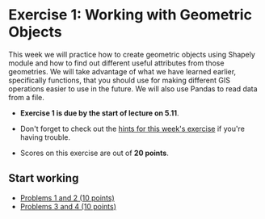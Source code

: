# Exercise 1: Working with Geometric Objects

This week we will practice how to create geometric objects using Shapely module and how to find out different useful attributes from those geometries. We will take advantage of what we have learned earlier, specifically functions, that you should use for making different GIS operations easier to use in the future. We will also use Pandas to read data from a file.

- **Exercise 1 is due by the start of lecture on 5.11**.

- Don't forget to check out the [hints for this week's exercise](https://automating-gis-processes.github.io/2018/lessons/L1/exercise-1.html) if you're having trouble.

- Scores on this exercise are out of **20 points**.

## Start working

 - [Problems 1 and 2 (10 points)](Exercise-1-problem-1-2.ipynb)
 - [Problems 3 and 4 (10 points)](Exercise-1-problem-3-4.ipynb)
